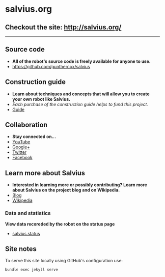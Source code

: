 salvius.org
===========

## Checkout the site: http://salvius.org/

***

## Source code
- **All of the robot's source code is freely available for anyone to use.**
- https://github.com/gunthercox/salvius

## Construction guide
- **Learn about techniques and concepts that will allow you to create your own robot like Salvius.**
- *Each purchase of the construction guide helps to fund this project.*
- [Guide](http://salvius.org/guide)

## Collaboration
- **Stay connected on...**
- [YouTube](https://www.youtube.com/user/salviusrobot/videos)
- [Google+](https://plus.google.com/u/0/+GuntherCox/)
- [Twitter](https://twitter.com/salviusrobot)
- [Facebook](https://www.facebook.com/salviusrobot)

## Learn more about Salvius
- **Interested in learning more or possibly contributing? Learn more about Salvius on the project blog and on Wikipedia.**
- [Blog](http://blog.salvius.org)
- [Wikipedia](http://wikipedia.org/wiki/salvius)

### Data and statistics
 **View data recoreded by the robot on the status page**
- [salvius.status](http://salvius.org/status)

## Site notes

To serve this site locally using GitHub's configuration use:
```
bundle exec jekyll serve
```
